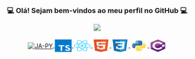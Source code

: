 <div align="center">
<h3> 💻 Olá! Sejam bem-vindos ao meu perfil no GitHub 💻</h3>
</div>
<div align="center">
  <a href="https://github.com/JoaoAlfreedo">
  <img height="180em" src="https://github-readme-stats.vercel.app/api?username=JoaoAlfreedo&show_icons=true&theme=react&include_all_commits=true&count_private=true"/>
</div>

<div align="center" style="display: inline_block"><br>
  <img align="center" alt="JA-PY" height="30" width="40" src="https://cdn.jsdelivr.net/gh/devicons/devicon/icons/python/python-original-wordmark.svg">
  <img align="center" alt="Rafa-Ts" height="30" width="40" src="https://raw.githubusercontent.com/devicons/devicon/master/icons/typescript/typescript-plain.svg">
  <img align="center" alt="Rafa-React" height="30" width="40" src="https://raw.githubusercontent.com/devicons/devicon/master/icons/react/react-original.svg">
  <img align="center" alt="Rafa-HTML" height="30" width="40" src="https://raw.githubusercontent.com/devicons/devicon/master/icons/html5/html5-original.svg">
  <img align="center" alt="Rafa-CSS" height="30" width="40" src="https://raw.githubusercontent.com/devicons/devicon/master/icons/css3/css3-original.svg">
  <img align="center" alt="Rafa-Python" height="30" width="40" src="https://raw.githubusercontent.com/devicons/devicon/master/icons/python/python-original.svg">
  <img align="center" alt="Rafa-Csharp" height="30" width="40" src="https://raw.githubusercontent.com/devicons/devicon/master/icons/csharp/csharp-original.svg">
</div>
